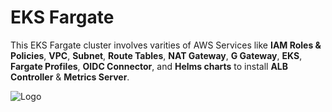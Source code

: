 # EKS Fargate

This EKS Fargate cluster involves varities of AWS Services like **IAM Roles & Policies**, **VPC**, **Subnet**, **Route Tables**, **NAT Gateway**, **G Gateway**, **EKS**, **Fargate Profiles**, **OIDC Connector**, and **Helms charts** to install **ALB Controller** & **Metrics Server**.

![Logo](https://app.eraser.io/workspace/0apFYGlNPKrzOo16Pzis/preview?elements=Aq2tbGFwSu088t2QZZlCtQ&type=embed)
